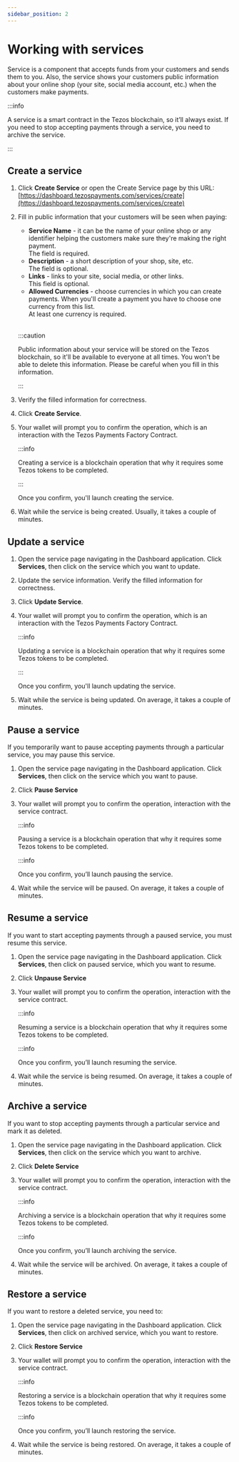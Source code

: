 ```yaml
---
sidebar_position: 2
---
```

# Working with services
Service is a component that accepts funds from your customers and sends them to you. Also, the service shows your customers public information about your online shop (your site, social media account, etc.) when the customers make payments.

:::info

A service is a smart contract in the Tezos blockchain, so it’ll always exist. If you need to stop accepting payments through a service, you need to archive the service.

:::

## Create a service
1. Click **Create Service** or open the Create Service page by this URL:  
[https://dashboard.tezospayments.com/services/create](https://dashboard.tezospayments.com/services/create)
2. Fill in public information that your customers will be seen when paying:

    * **Service Name** - it can be the name of your online shop or any identifier helping the customers make sure they're making the right payment.  
    The field is required.
    * **Description** - a short description of your shop, site, etc.  
    The field is optional.
    * **Links** - links to your site, social media, or other links.  
    This field is optional.
    * **Allowed Currencies** - choose currencies in which you can create payments. When you'll create a payment you have to choose one currency from this list.  
    At least one currency is required.

    <br />

    :::caution

    Public information about your service will be stored on the Tezos blockchain, so it'll be available to everyone at all times. You   won't be able to delete this information.
    Please be careful when you fill in this information.

    :::

3. Verify the filled information for correctness.
4. Click **Create Service**.
5. Your wallet will prompt you to confirm the operation, which is an interaction with the Tezos Payments Factory Contract.
    
    :::info

    Creating a service is a blockchain operation that why it requires some Tezos tokens to be completed.

    :::

    Once you confirm, you'll launch creating the service.

6. Wait while the service is being created. Usually, it takes a couple of minutes.

## Update a service
1. Open the service page navigating in the Dashboard application.
Click **Services**, then click on the service which you want to update.
2. Update the service information. Verify the filled information for correctness.
3. Click **Update Service**.
4. Your wallet will prompt you to confirm the operation, which is an interaction with the Tezos Payments Factory Contract.
    
    :::info

    Updating a service is a blockchain operation that why it requires some Tezos tokens to be completed.

    :::

    Once you confirm, you'll launch updating the service.

5. Wait while the service is being updated. On average, it takes a couple of minutes.

## Pause a service
If you temporarily want to pause accepting payments through a particular service, you may pause this service.

1. Open the service page navigating in the Dashboard application.
Click **Services**, then click on the service which you want to pause.
2. Click **Pause Service**
3. Your wallet will prompt you to confirm the operation, interaction with the service contract.
    
    :::info
    
    Pausing a service is a blockchain operation that why it requires some Tezos tokens to be completed.
    
    :::info

    Once you confirm, you’ll launch pausing the service.

4. Wait while the service will be paused. On average, it takes a couple of minutes.

## Resume a service
If you want to start accepting payments through a paused service, you must resume this service.

1. Open the service page navigating in the Dashboard application.
Click **Services**, then click on paused service, which you want to resume.
2. Click **Unpause Service**
3. Your wallet will prompt you to confirm the operation, interaction with the service contract.
    
    :::info
    
    Resuming a service is a blockchain operation that why it requires some Tezos tokens to be completed.
    
    :::info

    Once you confirm, you’ll launch resuming the service.
    
4. Wait while the service is being resumed. On average, it takes a couple of minutes.

## Archive a service
If you want to stop accepting payments through a particular service and mark it as deleted.

1. Open the service page navigating in the Dashboard application.
Click **Services**, then click on the service which you want to archive.
2. Click **Delete Service**
3. Your wallet will prompt you to confirm the operation, interaction with the service contract.
    
    :::info
    
    Archiving a service is a blockchain operation that why it requires some Tezos tokens to be completed.
    
    :::info
    
    Once you confirm, you’ll launch archiving the service.

4. Wait while the service will be archived. On average, it takes a couple of minutes.

## Restore a service
If you want to restore a deleted service, you need to: 

1. Open the service page navigating in the Dashboard application.
Click **Services**, then click on archived service, which you want to restore.
2. Click **Restore Service**
3. Your wallet will prompt you to confirm the operation, interaction with the service contract.
    
    :::info
    
    Restoring a service is a blockchain operation that why it requires some Tezos tokens to be completed.
    
    :::info

    Once you confirm, you’ll launch restoring the service.

4. Wait while the service is being restored. On average, it takes a couple of minutes.
